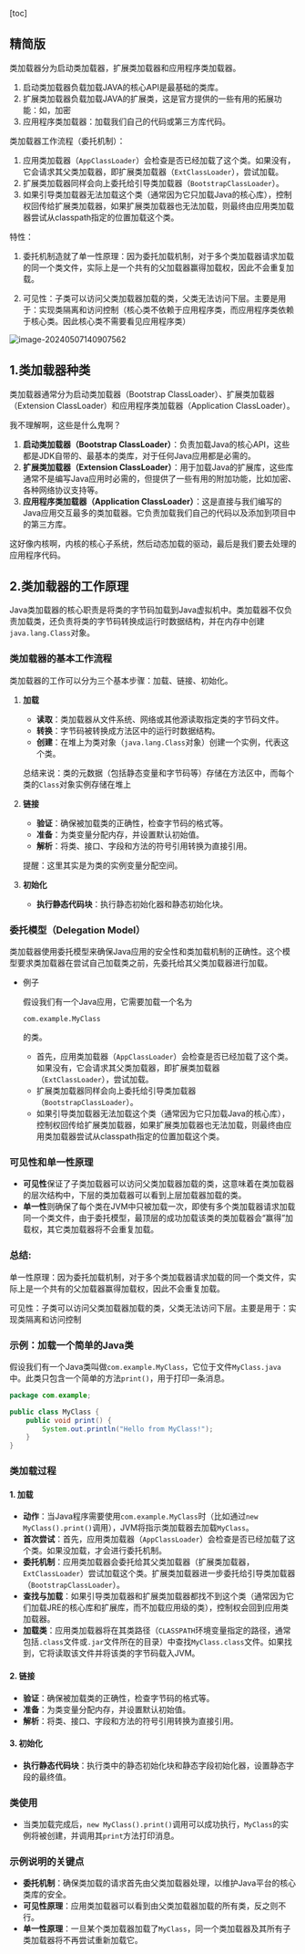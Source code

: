[toc]

## 精简版

类加载器分为启动类加载器，扩展类加载器和应用程序类加载器。

1. 启动类加载器负载加载JAVA的核心API是最基础的类库。
2. 扩展类加载器负载加载JAVA的扩展类，这是官方提供的一些有用的拓展功能：如，加密
3. 应用程序类加载器：加载我们自己的代码或第三方库代码。

类加载器工作流程（委托机制）：

1. 应用类加载器（`AppClassLoader`）会检查是否已经加载了这个类。如果没有，它会请求其父类加载器，即扩展类加载器（`ExtClassLoader`），尝试加载。
2. 扩展类加载器同样会向上委托给引导类加载器（`BootstrapClassLoader`）。
3. 如果引导类加载器无法加载这个类（通常因为它只加载Java的核心库），控制权回传给扩展类加载器，如果扩展类加载器也无法加载，则最终由应用类加载器尝试从classpath指定的位置加载这个类。

特性：

1. 委托机制造就了单一性原理：因为委托加载机制，对于多个类加载器请求加载的同一个类文件，实际上是一个共有的父加载器赢得加载权，因此不会重复加载。

2. 可见性：子类可以访问父类加载器加载的类，父类无法访问下层。主要是用于：实现类隔离和访问控制（核心类不依赖于应用程序类，而应用程序类依赖于核心类。因此核心类不需要看见应用程序类）

   

![image-20240507140907562](../Pic/image-20240507140907562.png)

## 1.类加载器种类

类加载器通常分为启动类加载器（Bootstrap ClassLoader）、扩展类加载器（Extension ClassLoader）和应用程序类加载器（Application ClassLoader）。

我不理解啊，这些是什么鬼啊？



1. **启动类加载器（Bootstrap ClassLoader）**：负责加载Java的核心API，这些都是JDK自带的、最基本的类库，对于任何Java应用都是必需的。
2. **扩展类加载器（Extension ClassLoader）**：用于加载Java的扩展库，这些库通常不是编写Java应用时必需的，但提供了一些有用的附加功能，比如加密、各种网络协议支持等。
3. **应用程序类加载器（Application ClassLoader）**：这是直接与我们编写的Java应用交互最多的类加载器。它负责加载我们自己的代码以及添加到项目中的第三方库。



这好像内核啊，内核的核心子系统，然后动态加载的驱动，最后是我们要去处理的应用程序代码。



## 2.类加载器的工作原理

Java类加载器的核心职责是将类的字节码加载到Java虚拟机中。类加载器不仅负责加载类，还负责将类的字节码转换成运行时数据结构，并在内存中创建`java.lang.Class`对象。

### 类加载器的基本工作流程

类加载器的工作可以分为三个基本步骤：加载、链接、初始化。

1. **加载**

   - **读取**：类加载器从文件系统、网络或其他源读取指定类的字节码文件。
   - **转换**：字节码被转换成方法区中的运行时数据结构。
   - **创建**：在堆上为类对象（`java.lang.Class`对象）创建一个实例，代表这个类。

   总结来说：类的元数据（包括静态变量和字节码等）存储在方法区中，而每个类的`Class`对象实例存储在堆上

2. **链接**

   - **验证**：确保被加载类的正确性，检查字节码的格式等。
   - **准备**：为类变量分配内存，并设置默认初始值。
   - **解析**：将类、接口、字段和方法的符号引用转换为直接引用。

   提醒：这里其实是为类的实例变量分配空间。

3. **初始化**

   - **执行静态代码块**：执行静态初始化器和静态初始化块。

### 委托模型（Delegation Model）

类加载器使用委托模型来确保Java应用的安全性和类加载机制的正确性。这个模型要求类加载器在尝试自己加载类之前，先委托给其父类加载器进行加载。

- 例子

  假设我们有一个Java应用，它需要加载一个名为

  ```
  com.example.MyClass
  ```

  的类。

  - 首先，应用类加载器（`AppClassLoader`）会检查是否已经加载了这个类。如果没有，它会请求其父类加载器，即扩展类加载器（`ExtClassLoader`），尝试加载。
  - 扩展类加载器同样会向上委托给引导类加载器（`BootstrapClassLoader`）。
  - 如果引导类加载器无法加载这个类（通常因为它只加载Java的核心库），控制权回传给扩展类加载器，如果扩展类加载器也无法加载，则最终由应用类加载器尝试从classpath指定的位置加载这个类。

### 可见性和单一性原理

- **可见性**保证了子类加载器可以访问父类加载器加载的类，这意味着在类加载器的层次结构中，下层的类加载器可以看到上层加载器加载的类。
- **单一性**则确保了每个类在JVM中只被加载一次，即使有多个类加载器请求加载同一个类文件，由于委托模型，最顶层的成功加载该类的类加载器会“赢得”加载权，其它类加载器将不会重复加载。



### 总结:

单一性原理：因为委托加载机制，对于多个类加载器请求加载的同一个类文件，实际上是一个共有的父加载器赢得加载权，因此不会重复加载。

可见性：子类可以访问父类加载器加载的类，父类无法访问下层。主要是用于：实现类隔离和访问控制



### 示例：加载一个简单的Java类

假设我们有一个Java类叫做`com.example.MyClass`，它位于文件`MyClass.java`中。此类只包含一个简单的方法`print()`，用于打印一条消息。

```java
package com.example;

public class MyClass {
    public void print() {
        System.out.println("Hello from MyClass!");
    }
}
```

### 类加载过程

#### 1. 加载

- **动作**：当Java程序需要使用`com.example.MyClass`时（比如通过`new MyClass().print()`调用），JVM将指示类加载器去加载`MyClass`。
- **首次尝试**：首先，应用类加载器（`AppClassLoader`）会检查是否已经加载了这个类。如果没加载，才会进行委托机制。
- **委托机制**：应用类加载器会委托给其父类加载器（扩展类加载器，`ExtClassLoader`）尝试加载这个类。扩展类加载器进一步委托给引导类加载器（`BootstrapClassLoader`）。
- **查找与加载**：如果引导类加载器和扩展类加载器都找不到这个类（通常因为它们加载JRE的核心库和扩展库，而不加载应用级的类），控制权会回到应用类加载器。
- **加载类**：应用类加载器将在其类路径（`CLASSPATH`环境变量指定的路径，通常包括`.class`文件或`.jar`文件所在的目录）中查找`MyClass.class`文件。如果找到，它将读取该文件并将该类的字节码载入JVM。

#### 2. 链接

- **验证**：确保被加载类的正确性，检查字节码的格式等。
- **准备**：为类变量分配内存，并设置默认初始值。
- **解析**：将类、接口、字段和方法的符号引用转换为直接引用。

#### 3. 初始化

- **执行静态代码块**：执行类中的静态初始化块和静态字段初始化器，设置静态字段的最终值。

### 类使用

- 当类加载完成后，`new MyClass().print()`调用可以成功执行，`MyClass`的实例将被创建，并调用其`print`方法打印消息。

### 示例说明的关键点

- **委托机制**：确保类加载的请求首先由父类加载器处理，以维护Java平台的核心类库的安全。
- **可见性原理**：应用类加载器可以看到由父类加载器加载的所有类，反之则不行。
- **单一性原理**：一旦某个类加载器加载了`MyClass`，同一个类加载器及其所有子类加载器将不再尝试重新加载它。